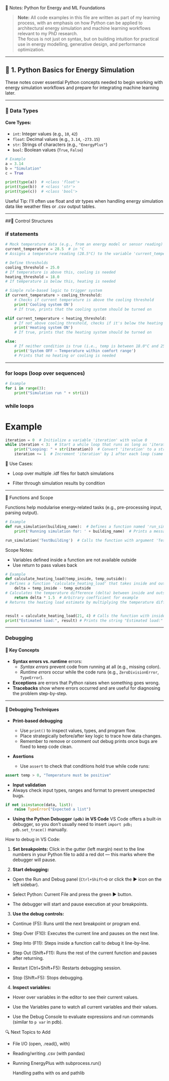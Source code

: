  🐍 Notes: Python for Energy and ML Foundations
> **Note:** All code examples in this file are written as part of my learning process, with an emphasis on how Python can be applied to architectural energy simulation and machine learning workflows relevant to my PhD research.  
> The focus is not just on syntax, but on building intuition for practical use in energy modelling, generative design, and performance optimization.
---

## 🧰 1. Python Basics for Energy Simulation

These notes cover essential Python concepts needed to begin working with energy simulation workflows and prepare for integrating machine learning later.

---

### 📌 Data Types

#### Core Types:
- `int`: Integer values (e.g., `10`, `42`)
- `float`: Decimal values (e.g., `3.14`, `-273.15`)
- `str`: Strings of characters (e.g., `"EnergyPlus"`)
- `bool`: Boolean values (`True`, `False`)

```python
# Example
a = 3.14
b = "Simulation"
c = True

print(type(a))  # <class 'float'>
print(type(b))  # <class 'str'>
print(type(c))  # <class 'bool'>
```
Useful Tip: I'll often use float and str types when handling energy simulation data like weather files or .csv output tables.

---

##🔁 Control Structures

### if statements

```python
# Mock temperature data (e.g., from an energy model or sensor reading)
current_temperature = 28.5  # in °C
# Assigns a temperature reading (28.5°C) to the variable 'current_temperature'

# Define thresholds
cooling_threshold = 25.0
# If temperature is above this, cooling is needed
heating_threshold = 18.0
# If temperature is below this, heating is needed

# Simple rule-based logic to trigger system
if current_temperature > cooling_threshold:
    # Checks if current temperature is above the cooling threshold
    print('Cooling system ON')
    # If true, prints that the cooling system should be turned on

elif current_temperature < heating_threshold:
    # If not above cooling threshold, checks if it's below the heating threshold
    print('Heating system ON')
    # If true, prints that the heating system should be turned on

else:
    # If neither condition is true (i.e., temp is between 18.0°C and 25.0°C)
    print('System OFF – Temperature within comfort range')
    # Prints that no heating or cooling is needed

```

---

### for loops (loop over sequences)

```python
# Example
for i in range(3):
    print("Simulation run " + str(i))
```

### while loops

# Example

```python
iteration = 0  # Initialize a variable 'iteration' with value 0
while iteration < 3:  # Start a while loop that runs as long as 'iteration' is less than 3
    print("Looping: " + str(iteration))  # Convert 'iteration' to a string and print with label
    iteration += 1  # Increment 'iteration' by 1 after each loop (same as iteration = iteration + 1)
```

🧠 Use Cases:

* Loop over multiple .idf files for batch simulations

* Filter through simulation results by condition

---

🧭 Functions and Scope

Functions help modularise energy-related tasks (e.g., pre-processing input, parsing output).

```python
# Example
def run_simulation(building_name):  # Defines a function named 'run_simulation' that takes one parameter 'building_name'
    print('Running simulation for: ' + building_name)  # Prints a message with the value of 'building_name'

run_simulation('TestBuilding')  # Calls the function with argument 'TestBuilding'
```

Scope Notes:

* Variables defined inside a function are not available outside
* Use return to pass values back

```python
# Example
def calculate_heating_load(temp_inside, temp_outside):
# Defines a function 'calculate_heating_load' that takes inside and outside temperatures as inputs
    delta = temp_inside - temp_outside
# Calculates the temperature difference (delta) between inside and outside
    return delta * 1.5  # Arbitrary coefficient for example
# Returns the heating load estimate by multiplying the temperature difference by 1.5


result = calculate_heating_load(21, 4) # Calls the function with inside temp = 21°C and outside temp = 4°C, stores the result
print("Estimated load:", result) # Prints the string "Estimated load:" followed by the calculated result
```

---

### Debugging

#### 🔑 Key Concepts

* **Syntax errors vs. runtime** errors:
  * *Syntax errors* prevent code from running at all (e.g., missing colon).
  * *Runtime errors* occur while the code runs (e.g., `ZeroDivisionError`, `TypeError`).
* **Exceptions** are errors that Python raises when something goes wrong.
* **Tracebacks** show where errors occurred and are useful for diagnosing the problem step-by-step.

---

#### 🧰 Debugging Techniques

* **Print-based debugging**
  * Use `print()` to inspect values, types, and program flow.
  * Place strategically before/after key logic to trace how data changes.
  * Remember to remove or comment out debug prints once bugs are fixed to keep code clean.

* **Asertions**
  * Use `assert` to check that conditions hold true while code runs:
```python
assert temp > 0, "Temperature must be positive"
```
* **Input validation**
* Always check input types, ranges and format to prevent unexpected bugs.
```python
if not isinstance(data, list): 
    raise TypeError("Expected a list")
```
* **Using the Python Debugger `(pdb)` in VS Code**
VS Code offers a built-in debugger, so you don’t usually need to insert `import pdb; pdb.set_trace()` manually.

How to debug in VS Code:

1. **Set breakpoints:**
Click in the gutter (left margin) next to the line numbers in your Python file to add a red dot — this marks where the debugger will pause.

2. **Start debugging:**

  * Open the Run and Debug panel (`Ctrl+Shift+D` or click the ▶️ icon on the left sidebar).

  * Select Python: Current File and press the green ▶️ button.

  * The debugger will start and pause execution at your breakpoints.

3. **Use the debug controls:**

  * Continue (F5): Runs until the next breakpoint or program end.

  * Step Over (F10): Executes the current line and pauses on the next line.

  * Step Into (F11): Steps inside a function call to debug it line-by-line.

  * Step Out (Shift+F11): Runs the rest of the current function and pauses after returning.

  * Restart (Ctrl+Shift+F5): Restarts debugging session.

  * Stop (Shift+F5): Stops debugging.

4. **Inspect variables:**

  * Hover over variables in the editor to see their current values.

  * Use the Variables pane to watch all current variables and their values.

  * Use the Debug Console to evaluate expressions and run commands (similar to `p var` in pdb).



🔍 Next Topics to Add

* File I/O (open, .read(), with)

* Reading/writing .csv (with pandas)

* Running EnergyPlus with subprocess.run()

    Handling paths with os and pathlib
